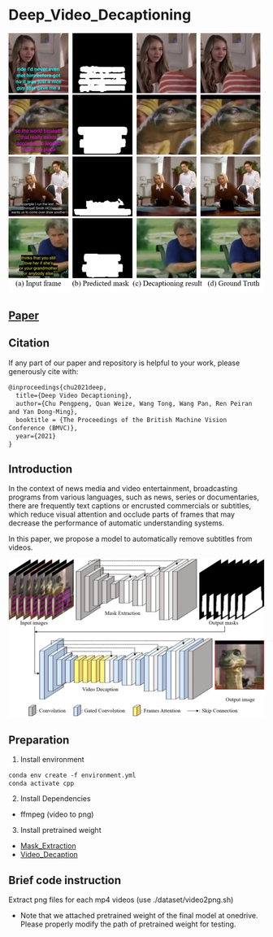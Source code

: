 # Deep_Video_Decaptioning
![teaser](https://github.com/Linya-lab/Video_Decaptioning/blob/master/images/teaser.png?raw=true)
## [Paper](https://www.bmvc2021-virtualconference.com/assets/papers/0651.pdf)

## Citation
If any part of our paper and repository is helpful to your work, please generously cite with:
```
@inproceedings{chu2021deep,
  title={Deep Video Decaptioning},
  author={Chu Pengpeng, Quan Weize, Wang Tong, Wang Pan, Ren Peiran and Yan Dong-Ming},
  booktitle = {The Proceedings of the British Machine Vision Conference (BMVC)},
  year={2021}
}
```

## Introduction
In the context of news media and video entertainment, broadcasting programs from various languages, such as news, series or documentaries, there are frequently text captions or encrusted commercials or subtitles, which reduce visual attention and occlude parts of frames that may decrease the performance of automatic understanding systems.

In this paper, we propose a model to automatically remove subtitles from videos.

![network](https://github.com/Linya-lab/Video_Decaptioning/blob/master/images/network.png?raw=true)

## Preparation
1. Install environment
```
conda env create -f environment.yml 
conda activate cpp
```
2. Install Dependencies
  - ffmpeg (video to png)

3. Install pretrained weight
  - [Mask_Extraction](https://maildhueducn-my.sharepoint.com/:u:/g/personal/2191420_mail_dhu_edu_cn/EaSYKsCiFoJBidxdfezACGsB4CfYak0hR_cGypUf9uN31A?e=aDCG3B)
  - [Video_Decaption](https://maildhueducn-my.sharepoint.com/:u:/g/personal/2191420_mail_dhu_edu_cn/EXQm-bYasU5Ag3221LoPAp8BBY7kOwyWfqlKAsCfBOnjZw?e=lsfMl6)

## Brief code instruction
Extract png files for each mp4 videos (use ./dataset/video2png.sh)
* Note that we attached pretrained weight of the final model at onedrive.
  Please properly modify the path of pretrained weight for testing.
